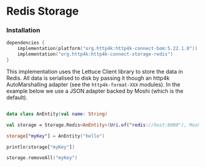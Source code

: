 # Redis Storage

### Installation 

```kotlin
dependencies {
    implementation(platform("org.http4k:http4k-connect-bom:5.22.1.0"))
    implementation("org.http4k:http4k-connect-storage-redis")
}
```


This implementation uses the Lettuce Client library to store the data in Redis. All data is serialised to disk by
passing it though an http4k AutoMarshalling adapter (see the `http4k-format-XXX` modules). In the example below we use a
JSON adapter backed by Moshi (which is the default).

```kotlin

data class AnEntity(val name: String)

val storage = Storage.Redis<AnEntity>(Uri.of("redis://host:8000"), Moshi)

storage["myKey"] = AnEntity("hello")

println(storage["myKey"])

storage.removeAll("myKey")
```
